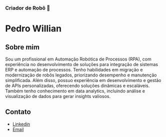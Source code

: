 ### Criador de Robô 🤖


<!--
**pedrowill-dev/pedrowill-dev** is a ✨ _special_ ✨ repository because its `README.md` (this file) appears on your GitHub profile.

Here are some ideas to get you started:

- 🔭 I’m currently working on ...
- 🌱 I’m currently learning ...
- 👯 I’m looking to collaborate on ...
- 🤔 I’m looking for help with ...
- 💬 Ask me about ...
- 📫 How to reach me: ...
- 😄 Pronouns: ...
- ⚡ Fun fact: ...
-->


# Pedro Willian

## Sobre mim

Sou um profissional em Automação Robótica de Processos (RPA), com experiência no desenvolvimento de soluções para integração de sistemas ERP e automação de processos. Tenho habilidades em migração e modernização de robôs legados, priorizando desempenho e manutenção simplificada. Além disso, possuo experiência em desenvolvimento e gestão de APIs personalizadas, oferecendo soluções dinâmicas e escaláveis. Também tenho conhecimento em data analytics, incluindo análise e visualização de dados para gerar insights valiosos.
## Contato

* [Linkedin](https://www.linkedin.com/in/pedrowill-developer/)
* [Email](pedrowill.developer@gmail.com)
